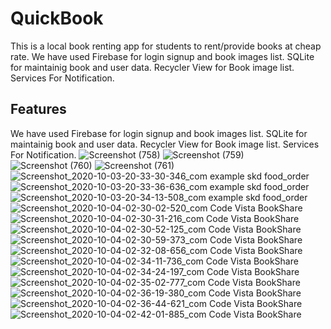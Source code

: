 # QuickBook
This is a local book renting app for students to rent/provide books at cheap rate.
We have used Firebase for login signup and book images list.
SQLite for maintainig book and user data.
Recycler View for Book image list.
Services For Notification.


## Features

We have used Firebase for login signup and book images list.
SQLite for maintainig book and user data.
Recycler View for Book image list.
Services For Notification.
![Screenshot (758)](https://user-images.githubusercontent.com/34786046/95028629-3012f100-06bf-11eb-99a1-f8d8a4fb9ed9.png)
![Screenshot (759)](https://user-images.githubusercontent.com/34786046/95028630-31dcb480-06bf-11eb-92a4-6bc9e4dbda3f.png)
![Screenshot (760)](https://user-images.githubusercontent.com/34786046/95028631-330de180-06bf-11eb-811d-1b148af756ee.png)
![Screenshot (761)](https://user-images.githubusercontent.com/34786046/95028632-343f0e80-06bf-11eb-92c0-b1004530a1b0.png)
![Screenshot_2020-10-03-20-33-30-346_com example skd food_order](https://user-images.githubusercontent.com/34786046/95028517-5b491080-06be-11eb-9349-7944f09062a4.jpg)
![Screenshot_2020-10-03-20-33-36-636_com example skd food_order](https://user-images.githubusercontent.com/34786046/95028531-6bf98680-06be-11eb-9489-9260c49ef65f.jpg)
![Screenshot_2020-10-03-20-34-13-508_com example skd food_order](https://user-images.githubusercontent.com/34786046/95028536-73b92b00-06be-11eb-94a6-4a3d854ec969.jpg)
![Screenshot_2020-10-04-02-30-02-520_com Code Vista BookShare](https://user-images.githubusercontent.com/34786046/95028538-76b41b80-06be-11eb-82f5-cbf56963f256.jpg)
![Screenshot_2020-10-04-02-30-31-216_com Code Vista BookShare](https://user-images.githubusercontent.com/34786046/95028543-7c116600-06be-11eb-9998-045e1674faaa.jpg)
![Screenshot_2020-10-04-02-30-52-125_com Code Vista BookShare](https://user-images.githubusercontent.com/34786046/95028545-83d10a80-06be-11eb-9e84-ca3238b8fd6d.jpg)
![Screenshot_2020-10-04-02-30-59-373_com Code Vista BookShare](https://user-images.githubusercontent.com/34786046/95028548-86336480-06be-11eb-872d-f190747cd99c.jpg)
![Screenshot_2020-10-04-02-32-08-656_com Code Vista BookShare](https://user-images.githubusercontent.com/34786046/95028551-89c6eb80-06be-11eb-812c-0fd5c45d7166.jpg)
![Screenshot_2020-10-04-02-34-11-736_com Code Vista BookShare](https://user-images.githubusercontent.com/34786046/95028554-8cc1dc00-06be-11eb-9cd4-f5a2ad62b341.jpg)
![Screenshot_2020-10-04-02-34-24-197_com Code Vista BookShare](https://user-images.githubusercontent.com/34786046/95028557-8f243600-06be-11eb-8322-57dd722189fb.jpg)
![Screenshot_2020-10-04-02-35-02-777_com Code Vista BookShare](https://user-images.githubusercontent.com/34786046/95028566-98ad9e00-06be-11eb-876a-ed99f5dd0071.jpg)
![Screenshot_2020-10-04-02-36-19-380_com Code Vista BookShare](https://user-images.githubusercontent.com/34786046/95028568-9ba88e80-06be-11eb-8814-a07fef5da212.jpg)
![Screenshot_2020-10-04-02-36-44-621_com Code Vista BookShare](https://user-images.githubusercontent.com/34786046/95028574-9f3c1580-06be-11eb-8a69-063071605277.jpg)
![Screenshot_2020-10-04-02-42-01-885_com Code Vista BookShare](https://user-images.githubusercontent.com/34786046/95028579-a2cf9c80-06be-11eb-814c-5830c09d5f49.jpg)

